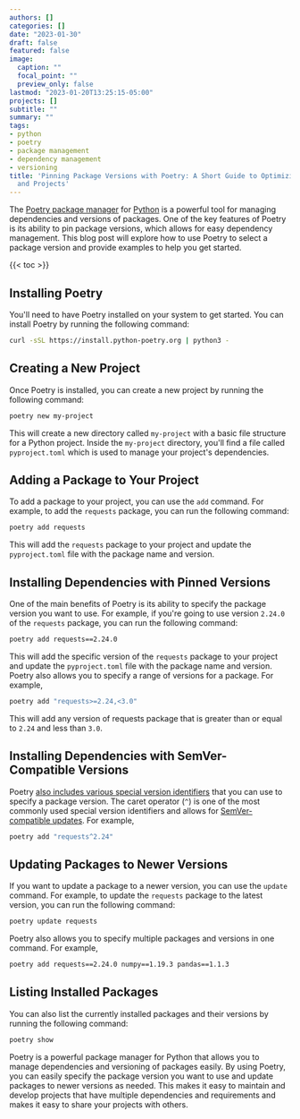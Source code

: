 ```yaml
---
authors: []
categories: []
date: "2023-01-30"
draft: false
featured: false
image:
  caption: ""
  focal_point: ""
  preview_only: false
lastmod: "2023-01-20T13:25:15-05:00"
projects: []
subtitle: ""
summary: ""
tags:
- python
- poetry
- package management
- dependency management
- versioning
title: 'Pinning Package Versions with Poetry: A Short Guide to Optimizing Python Development
  and Projects'
---
```


The [Poetry package manager](https://python-poetry.org/) for [Python](https://www.python.org/) is a powerful tool for managing dependencies and versions of packages. One of the key features of Poetry is its ability to pin package versions, which allows for easy dependency management. This blog post will explore how to use Poetry to select a package version and provide examples to help you get started.

{{< toc >}}

## Installing Poetry

You'll need to have Poetry installed on your system to get started. You can install Poetry by running the following command:

```sh
curl -sSL https://install.python-poetry.org | python3 -
```

## Creating a New Project

Once Poetry is installed, you can create a new project by running the following command:

```sh
poetry new my-project
```

This will create a new directory called `my-project` with a basic file structure for a Python project. Inside the `my-project` directory, you'll find a file called `pyproject.toml` which is used to manage your project's dependencies.

## Adding a Package to Your Project

To add a package to your project, you can use the `add` command. For example, to add the `requests` package, you can run the following command:

```sh
poetry add requests
```

This will add the `requests` package to your project and update the `pyproject.toml` file with the package name and version.

## Installing Dependencies with Pinned Versions

One of the main benefits of Poetry is its ability to specify the package version you want to use. For example, if you're going to use version `2.24.0` of the `requests` package, you can run the following command:

```sh
poetry add requests==2.24.0
```

This will add the specific version of the `requests` package to your project and update the `pyproject.toml` file with the package name and version.
Poetry also allows you to specify a range of versions for a package. For example,

```sh
poetry add "requests>=2.24,<3.0"
```

This will add any version of requests package that is greater than or equal to `2.24` and less than `3.0`.

## Installing Dependencies with SemVer-Compatible Versions

Poetry [also includes various special version identifiers](https://python-poetry.org/docs/dependency-specification) that you can use to specify a package version.
The caret operator (`^`) is one of the most commonly used special version identifiers and allows for [SemVer-compatible updates](https://semver.org/). For example,

```sh
poetry add "requests^2.24"
```

## Updating Packages to Newer Versions

If you want to update a package to a newer version, you can use the `update` command. For example, to update the `requests` package to the latest version, you can run the following command:

```sh
poetry update requests
```

Poetry also allows you to specify multiple packages and versions in one command. For example,

```sh
poetry add requests==2.24.0 numpy==1.19.3 pandas==1.1.3
```

## Listing Installed Packages

You can also list the currently installed packages and their versions by running the following command:

```sh
poetry show
```

Poetry is a powerful package manager for Python that allows you to manage dependencies and versioning of packages easily. By using Poetry, you can easily specify the package version you want to use and update packages to newer versions as needed. This makes it easy to maintain and develop projects that have multiple dependencies and requirements and makes it easy to share your projects with others.
